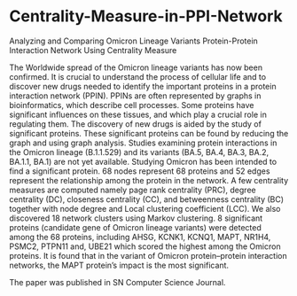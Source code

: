 # Centrality-Measure-in-PPI-Network
Analyzing and Comparing Omicron Lineage Variants Protein-Protein Interaction Network Using Centrality Measure

The Worldwide spread of the Omicron lineage variants has now been confirmed. It is crucial to understand the process of cellular life and to discover new drugs needed to identify the important proteins in a protein interaction network (PPIN). PPINs are often represented by graphs in bioinformatics, which describe cell processes. Some proteins have significant
influences on these tissues, and which play a crucial role in regulating them. The discovery of new drugs is aided by the study of significant proteins. These significant proteins can be found by reducing the graph and using graph analysis. Studies examining protein interactions in the Omicron lineage (B.1.1.529) and its variants (BA.5, BA.4, BA.3, BA.2, BA.1.1, BA.1) are not yet available. Studying Omicron has been intended to find a significant protein. 68 nodes represent 68 proteins and 52 edges represent the relationship among the protein in the network. A few centrality measures are computed namely page rank centrality (PRC), degree centrality (DC), closeness centrality (CC), and betweenness centrality (BC) together with node degree and Local clustering coefficient (LCC). We also discovered 18 network clusters using Markov clustering. 8 significant proteins (candidate gene of Omicron lineage variants) were detected among the 68 proteins, including AHSG, KCNK1,
KCNQ1, MAPT, NR1H4, PSMC2, PTPN11 and, UBE21 which scored the highest among the Omicron proteins. It is found that in the variant of Omicron protein–protein interaction networks, the MAPT protein’s impact is the most significant.

The paper was published in SN Computer Science Journal.
